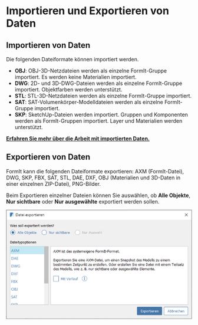# Importieren und Exportieren von Daten

## Importieren von Daten

Die folgenden Dateiformate können importiert werden.

* **OBJ**: OBJ-3D-Netzdateien werden als einzelne FormIt-Gruppe importiert. Es werden keine Materialien importiert.
* **DWG**: 2D- und 3D-DWG-Dateien werden als einzelne FormIt-Gruppe importiert. Objektfarben werden unterstützt.
* **STL**: STL-3D-Netzdateien werden als einzelne FormIt-Gruppe importiert.
* **SAT**: SAT-Volumenkörper-Modelldateien werden als einzelne FormIt-Gruppe importiert.
* **SKP**: SketchUp-Dateien werden importiert. Gruppen und Komponenten werden als FormIt-Gruppen importiert. Layer und Materialien werden unterstützt.

[**Erfahren Sie mehr über die Arbeit mit importierten Daten.**](../formit-primer/part-i/import-export-and-content-library.md)

## Exportieren von Daten

FormIt kann die folgenden Dateiformate exportieren: AXM \(FormIt-Datei\), DWG, SKP, FBX, SAT, STL, DAE, DXF, OBJ \(Materialien und 3D-Daten in einer einzelnen ZIP-Datei\), PNG-Bilder.

Beim Exportieren einzelner Dateien können Sie auswählen, ob **Alle Objekte**, **Nur sichtbare** oder **Nur ausgewählte** exportiert werden sollen.

![](../.gitbook/assets/export_window.png)

